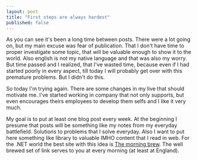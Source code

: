 ```yaml
---
layout: post
title: "First steps are always hardest"
published: false
---
```


As you can see it's been a long time between posts. There were a lot going on, but my main excuse was fear of publication. That I don't have time to proper investigate some topic, that will be valuable enough to show it to the world. Also english is not my native language and that was also my worry. But time passed and I realized, that I've wasted time, because even if I had started poorly in every aspect, till today I will probably get over with this premature problems. But I didn't do this. 

So today I'm trying again. There are some changes in my live that should motivate me. I've started working in company that not only supports, but even encourages theirs employees to develop them selfs and I like it very much.

My goal is to put at least one blog post every week. At the beginning I presume that posts will be something like my notes from my everyday battlefield. Solutions to problems that I solve everyday. Also I want to put here something like library to valuable IMHO content that I read in web. For the .NET world the best site with this idea is [The morning brew](http://blog.cwa.me.uk/). The well brewed set of link serves to you at every morning (at least at England).

